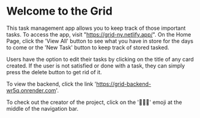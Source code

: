 # Welcome to the Grid

This task management app allows you to keep track of those important tasks. To access the app, visit "https://grid-ny.netlify.app/". On the Home Page, click the 'View All' button to see what you have in store for the days to come or the 'New Task' button to keep track of stored tasked.

Users have the option to edit their tasks by clicking on the title of any card created. If the user is not satisfied or done with a task, they can simply press the delete button to get rid of it. 

To view the backend, click the link 'https://grid-backend-wr5q.onrender.com'. 

To check out the creator of the project, click on the '🧔🏿‍♂️' emoji at the middle of the navigation bar. 

